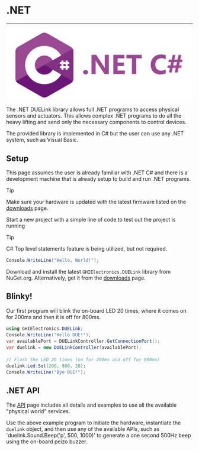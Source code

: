 # .NET

---

![.NET C#](../images/cSharp.png)

The .NET DUELink library allows full .NET programs to access physical sensors and actuators. This allows complex .NET programs to do all the heavy lifting and send only the necessary components to control devices.

The provided library is implemented in C# but the user can use any .NET system, such as Visual Basic.

## Setup
This page assumes the user is already familiar with .NET C# and there is a development machine that is already setup to build and run .NET programs.

> [!TIP]
> Make sure your hardware is updated with the latest firmware listed on the [downloads](../downloads.md) page.

Start a new project with a simple line of code to test out the project is running

> [!TIP]
> C# Top level statements feature is being utilized, but not required.

```cs
Console.WriteLine("Hello, World!");
```
Download and install the latest `GHIElectronics.DUELink` library from NuGet.org. Alternatively, get it from the [downloads](../downloads.md) page.

## Blinky!

Our first program will blink the on-board LED 20 times, where it comes on for 200ms and then it is off for 800ms.

```cs
using GHIElectronics.DUELink;
Console.WriteLine("Hello DUE!");
var availablePort = DUELinkController.GetConnectionPort();
var duelink = new DUELinkController(availablePort);

// Flash the LED 20 times (on for 200ms and off for 800ms)
duelink.Led.Set(200, 800, 20);
Console.WriteLine("Bye DUE!");
```

## .NET API

The [API](../api/intro.md) page includes all details and examples to use all the available "physical world" services.

Use the above example program to initiate the hardware, instantiate the `duelink` object, and then use any of the available APIs, such as `duelink.Sound.Beep('p', 500, 1000)' to generate a one second 500Hz beep using the on-board peizo buzzer.


